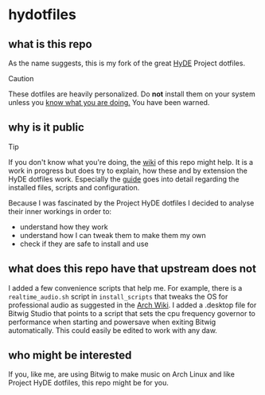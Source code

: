 
# hydotfiles

## what is this repo

As the name suggests, this is my fork of the great [HyDE](https://github.com/HyDE-Project) Project dotfiles.

> [!CAUTION]
> These dotfiles are heavily personalized. Do **not** install them on your system unless you [know what you are doing.](hydotfiles.wiki/Guide.md)
> You have been warned.

## why is it public


> [!TIP]
> If you don't know what you're doing, the [wiki](https://github.com/schmynth/hydotfiles/wiki) of this repo might help. 
> It is a work in progress but does try to explain, how these and by extension the HyDE dotfiles work.
> Especially the [guide](https://github.com/schmynth/hydotfiles/wiki/Guide) goes into detail regarding the installed files, scripts and configuration.

Because I was fascinated by the Project HyDE dotfiles I decided to analyse their inner workings in order to:
- understand how they work
- understand how I can tweak them to make them my own
- check if they are safe to install and use

## what does this repo have that upstream does not

I added a few convenience scripts that help me. For example, there is a ```realtime_audio.sh``` script in ```install_scripts``` that tweaks the OS for professional audio as suggested in the [Arch Wiki](https://wiki.archlinux.org/title/Professional_audio).
I added a .desktop file for Bitwig Studio that points to a script that sets the cpu frequency governor to performance when starting and powersave when exiting Bitwig automatically.
This could easily be edited to work with any daw.

## who might be interested

If you, like me, are using Bitwig to make music on Arch Linux and like Project HyDE dotfiles, this repo might be for you.